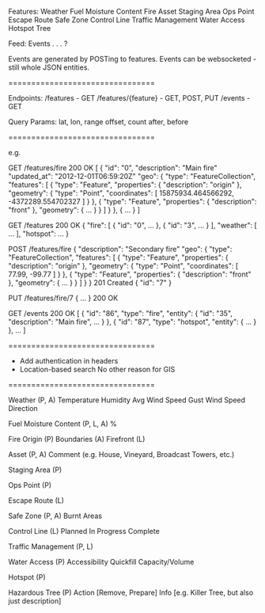 Features:
	Weather
	Fuel Moisture Content
	Fire
	Asset
	Staging Area
	Ops Point
	Escape Route
	Safe Zone
	Control Line
	Traffic Management
	Water Access
	Hotspot
	Tree

Feed:
	Events . . . ?

Events are generated by POSTing to features.
Events can be websocketed - still whole JSON entities.

================================

Endpoints:
	/features 					- GET
	/features/{feature} - GET, POST, PUT
	/events 						- GET

Query Params:
  lat, lon, range
  offset, count
  after, before

================================

e.g.

GET /features/fire
200 OK
[
	{
		"id": "0",
		"description": "Main fire"
		"updated_at": "2012-12-01T06:59:20Z"
		"geo": {
			"type": "FeatureCollection",
			"features": [
				{
					"type": "Feature",
					"properties": {
						"description": "origin"
					},
					"geometry": {
						"type": "Point",
						"coordinates": [
							15875934.464566292,
							-4372289.554702327
						]
					}
				},
				{
					"type": "Feature",
					"properties": {
						"description": "front"
					},
					"geometry": {
						...
					}
				}
			]
		}
	},
	{
		...
	}
]

GET /features
200 OK
{
	"fire": [
		{
			"id": "0",
			...
		},
		{
			"id": "3",
			...
		}
	],
	"weather": [
		...
	],
	"hotspot": ...
}

POST /features/fire
{
	"description": "Secondary fire"
	"geo": {
		"type": "FeatureCollection",
		"features": [
			{
				"type": "Feature",
				"properties": {
					"description": "origin"
				},
				"geometry": {
					"type": "Point",
					"coordinates": [
						77.99,
						-99.77
					]
				}
			},
			{
				"type": "Feature",
				"properties": {
					"description": "front"
				},
				"geometry": {
					...
				}
			}
		]
	}
}
201 Created
{
	"id": "7"
}

PUT /features/fire/7
{
	...
}
200 OK

GET /events
200 OK
[
	{
		"id": "86",
		"type": "fire",
		"entity": {
			"id": "35",
			"description": "Main fire",
			...
		}
	},
	{
		"id": "87",
		"type": "hotspot",
		"entity": {
			...
		}
	},
	...
]

================================

- Add authentication in headers
- Location-based search
  No other reason for GIS

================================

Weather (P, A)
	Temperature
	Humidity
	Avg Wind Speed
	Gust Wind Speed
	Direction

Fuel Moisture Content (P, L, A)
	%

Fire
	Origin (P)
	Boundaries (A)
	Firefront (L)

Asset (P, A)
	Comment (e.g. House, Vineyard, Broadcast Towers, etc.)

Staging Area (P)

Ops Point (P)

Escape Route (L)

Safe Zone (P, A)
	Burnt Areas

Control Line (L)
	Planned
	In Progress
	Complete

Traffic Management (P, L)

Water Access (P)
	Accessibility
	Quickfill
	Capacity/Volume

Hotspot (P)

Hazardous Tree (P)
	Action [Remove, Prepare]
	Info [e.g. Killer Tree, but also just description]
